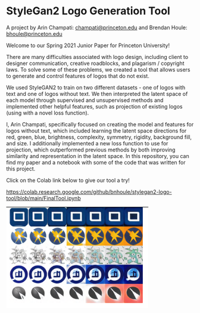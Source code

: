 # StyleGan2 Logo Generation Tool
A project by Arin Champati: champati@princeton.edu and Brendan Houle: bhoule@princeton.edu

Welcome to our Spring 2021 Junior Paper for Princeton University!

There are many difficulties associated with logo design, including client to designer communication, creative roadblocks, and plagarism / copyright laws. To solve some of these problems, we created a tool that allows users to generate and control features of logos that do not exist.

We used StyleGAN2 to train on two different datasets - one of logos with text and one of logos without text. We then interpreted the latent space of each model through supervised and unsupervised methods and implemented other helpful features, such as projection of existing logos (using with a novel loss function).

I, Arin Champati, specifically focused on creating the model and features for logos without text, which included learning the latent space directions for red, green, blue, brightness, complexity, symmetry, rigidity, background fill, and size. I additionally implemented a new loss function to use for projection, which outperformed previous methods by both improving similarity and representation in the latent space. In this repository, you can find my paper and a notebook with some of the code that was written for this project. 

Click on the Colab link below to give our tool a try!

https://colab.research.google.com/github/bnhoule/stylegan2-logo-tool/blob/main/FinalTool.ipynb

![Alt text](example_images/fill_positive.png?raw=true)
